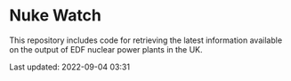 # Nuke Watch

This repository includes code for retrieving the latest information available on the output of EDF nuclear power plants in the UK.

Last updated: 2022-09-04 03:31